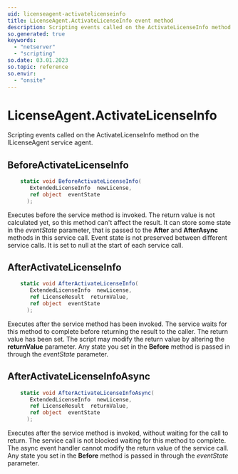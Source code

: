 ```yaml
---
uid: licenseagent-activatelicenseinfo
title: LicenseAgent.ActivateLicenseInfo event method
description: Scripting events called on the ActivateLicenseInfo method on the LicenseAgent service agent.
so.generated: true
keywords:
  - "netserver"
  - "scripting"
so.date: 03.01.2023
so.topic: reference
so.envir:
  - "onsite"
---
```

# LicenseAgent.ActivateLicenseInfo

Scripting events called on the <see cref='M:SuperOffice.CRM.Services.ILicenseAgent.ActivateLicenseInfo'>ActivateLicenseInfo</see> method on the <see cref='ILicenseAgent'>ILicenseAgent</see>  service agent.

## BeforeActivateLicenseInfo
```cs
    static void BeforeActivateLicenseInfo(
       ExtendedLicenseInfo  newLicense,
       ref object  eventState
      );
```
Executes before the service method is invoked.
The return value is not calculated yet, so this method can't affect the result.
It can store some state in the *eventState* parameter, that is passed to the **After** and **AfterAsync** methods in this service call.
Event state is not preserved between different service calls. It is set to null at the start of each service call.
## AfterActivateLicenseInfo
```cs
    static void AfterActivateLicenseInfo(
       ExtendedLicenseInfo  newLicense,
       ref LicenseResult  returnValue,
       ref object  eventState
      );
```
Executes after the service method has been invoked. The service waits for this method to complete before returning the result to the caller.
The return value has been set. The script may modify the return value by altering the **returnValue** parameter.
Any state you set in the **Before** method is passed in through the *eventState* parameter.
## AfterActivateLicenseInfoAsync
```cs
    static void AfterActivateLicenseInfoAsync(
       ExtendedLicenseInfo  newLicense,
       ref LicenseResult  returnValue,
       ref object  eventState
      );
```
Executes after the service method is invoked, without waiting for the call to return.
The service call is not blocked waiting for this method to complete.
The async event handler cannot modify the return value of the service call.
Any state you set in the **Before** method is passed in through the *eventState* parameter.

